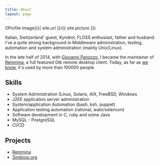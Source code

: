 ```yaml
---
title: About
layout: page
---
```

![Profile Image]({{ site.url }}/{{ site.picture }})

<p>Italian, Switzerland' guest, Kyndrol, FLOSS enthusiast, father and husband.
I've a quite strong background in Middleware administration, testing, automation
and system administration (mainly Unix/Linux).
</p>

<p>
In the late half of 2014, with <a href="https://github.com/giox069">Giovanni Panozzo</a>,
I became the maintainer of <a href="https://remmina.org">Remmina</a>, a full featured
Gtk remote desktop client.
Today, as far as <a href="https://remmina.org/stats/stats.html">we know</a>, it's
used by more than 100000 people.
</p>

<h2>Skills</h2>

<ul class="skill-list">
	<li>System Administration (Linux, Solaris, AIX, FreeBSD, Windows</li>
	<li>J2EE application server administration</li>
        <li>System/application Automation (bash, ksh, puppet)</li>
	<li>Application testing automation (rational, watir/selenium)</li>
        <li>Software development in C, ruby and some Java</li>
	<li>MySQL - PostgreSQL</li>
	<li>CI/CD</li>
</ul>

<h2>Projects</h2>

<ul>
	<li><a href="https://gitlab.com/Remmina/Remmina">Remmina</a></li>
	<li><a href="https://www.simbiosi.org">Simbiosi.org</a></li>
</ul>
